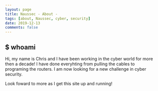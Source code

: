 ```yaml
---
layout: page
title: Naussec - About -
tags: [about, Naussec, cyber, security]
date: 2019-12-13
comments: false
---
```

    

## $ whoami
Hi, my name is Chris and I have been working in the cyber world for more then a decade! I have done everyhting from pulling the cables to programing the routers. I am now looking for a new challenge in cyber security.

Look foward to more as I get this site up and running! 